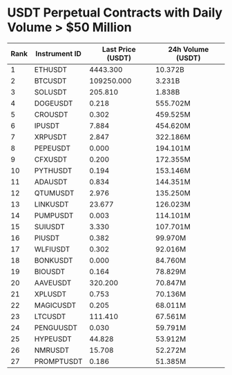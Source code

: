 # USDT Perpetual Contracts with Daily Volume > $50 Million

| Rank | Instrument ID | Last Price (USDT) | 24h Volume (USDT) |
|------|---------------|-------------------|-------------------|
| 1 | ETHUSDT | 4443.300 | 10.372B |
| 2 | BTCUSDT | 109250.000 | 3.231B |
| 3 | SOLUSDT | 205.810 | 1.838B |
| 4 | DOGEUSDT | 0.218 | 555.702M |
| 5 | CROUSDT | 0.302 | 459.525M |
| 6 | IPUSDT | 7.884 | 454.620M |
| 7 | XRPUSDT | 2.847 | 322.186M |
| 8 | PEPEUSDT | 0.000 | 194.101M |
| 9 | CFXUSDT | 0.200 | 172.355M |
| 10 | PYTHUSDT | 0.194 | 153.146M |
| 11 | ADAUSDT | 0.834 | 144.351M |
| 12 | QTUMUSDT | 2.976 | 135.250M |
| 13 | LINKUSDT | 23.677 | 126.023M |
| 14 | PUMPUSDT | 0.003 | 114.101M |
| 15 | SUIUSDT | 3.330 | 107.701M |
| 16 | PIUSDT | 0.382 | 99.970M |
| 17 | WLFIUSDT | 0.302 | 92.016M |
| 18 | BONKUSDT | 0.000 | 84.760M |
| 19 | BIOUSDT | 0.164 | 78.829M |
| 20 | AAVEUSDT | 320.200 | 70.847M |
| 21 | XPLUSDT | 0.753 | 70.136M |
| 22 | MAGICUSDT | 0.205 | 68.011M |
| 23 | LTCUSDT | 111.410 | 67.561M |
| 24 | PENGUUSDT | 0.030 | 59.791M |
| 25 | HYPEUSDT | 44.828 | 53.912M |
| 26 | NMRUSDT | 15.708 | 52.272M |
| 27 | PROMPTUSDT | 0.186 | 51.385M |
